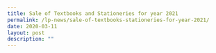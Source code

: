 ```yaml
---
title: Sale of Textbooks and Stationeries for year 2021
permalink: /lp-news/sale-of-textbooks-stationeries-for-year-2021/
date: 2020-03-11
layout: post
description: ""
---
```

